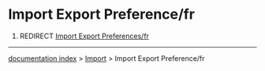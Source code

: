 # Import Export Preference/fr
1.  REDIRECT [Import Export Preferences/fr](Import_Export_Preferences/fr.md)

---
[documentation index](../README.md) > [Import](Import_Workbench.md) > Import Export Preference/fr
